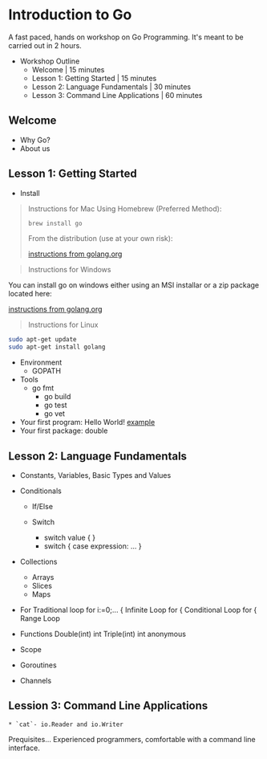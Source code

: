 # Introduction to Go

A fast paced, hands on workshop on Go Programming. It's meant to be
carried out in 2 hours.

* Workshop Outline
	* Welcome                             | 15 minutes
	* Lesson 1: Getting Started           | 15 minutes
	* Lesson 2: Language Fundamentals     | 30 minutes
	* Lesson 3: Command Line Applications | 60 minutes


## Welcome

* Why Go?
* About us

## Lesson 1: Getting Started

* Install

> Instructions for Mac
> Using Homebrew (Preferred Method):
>
> ```bash
> brew install go
> ```
>
> From the distribution (use at your own risk):
>
> [instructions from golang.org](http://golang.org/doc/install#download)

> Instructions for Windows

  You can install go on windows either using an MSI installar or a zip package located here:

  [instructions from golang.org](http://golang.org/doc/install#download)

> Instructions for Linux

  ```bash
  sudo apt-get update
  sudo apt-get install golang
  ```

* Environment
	* GOPATH
* Tools
  * go fmt
	* go build
	* go test
	* go vet
* Your first program: Hello World! [example](http://play.golang.org/p/aGiaVaMIUFa)
* Your first package: double


## Lesson 2: Language Fundamentals

* Constants, Variables, Basic Types and Values

* Conditionals
	* If/Else

	* Switch
		* switch value { }
		* switch { case expression: ... }

* Collections
	* Arrays
	* Slices
	* Maps

* For
	Traditional loop for i:=0;... {
	Infinite Loop  for {
	Conditional Loop for <bool> {
	Range Loop

* Functions
	Double(int) int
	Triple(int) int
	anonymous

* Scope

* Goroutines

* Channels


## Lession 3: Command Line Applications
	* `cat`- io.Reader and io.Writer



Prequisites...
Experienced programmers, comfortable with a command line interface.
